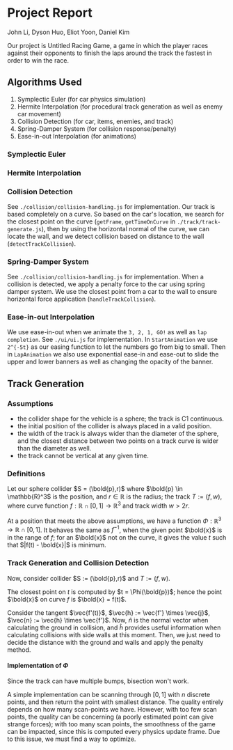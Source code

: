 # Project Report

John Li, Dyson Huo, Eliot Yoon, Daniel Kim

Our project is Untitled Racing Game, a game in which the player races against their opponents to finish the laps around the track the fastest in order to win the race.

## Algorithms Used

1. Symplectic Euler (for car physics simulation)
2. Hermite Interpolation (for procedural track generation as well as enemy car movement)
3. Collision Detection (for car, items, enemies, and track)
4. Spring-Damper System (for collision response/penalty)
5. Ease-in-out Interpolation (for animations)

### Symplectic Euler

### Hermite Interpolation

### Collision Detection

See `./collision/collision-handling.js` for implementation. Our track is based completely on a curve. So based on the car's location, we search for the closest point on the curve (`getFrame`, `getTimeOnCurve` in `./track/track-generate.js`), then by using the horizontal normal of the curve, we can locate the wall, and we detect collision based on distance to the wall (`detectTrackCollision`).

### Spring-Damper System

See `./collision/collision-handling.js` for implementation. When a collision is detected, we apply a penalty force to the car using spring damper system. We use the closest point from a car to the wall to ensure horizontal force application (`handleTrackCollision`).

### Ease-in-out Interpolation

We use ease-in-out when we animate the `3, 2, 1, GO!` as well as `lap completion`. See `./ui/ui.js` for implementation. In `StartAnimation` we use `2^{-5t}` as our easing function to let the numbers go from big to small. Then in `LapAnimation` we also use exponential ease-in and ease-out to slide the upper and lower banners as well as changing the opacity of the banner.

## Track Generation

### Assumptions

- the collider shape for the vehicle is a sphere; the track is C1 continuous.
- the initial position of the collider is always placed in a valid position.
- the width of the track is always wider than the diameter of the sphere, 
  and the closest distance between two points on a track curve is wider than the
  diameter as well.
- the track cannot be vertical at any given time.

### Definitions

Let our sphere collider $S = (\bold{p},r)$ where $\bold{p} \in \mathbb{R}^3$ is
the position, and $r\in\mathbb{R}$ is the radius; the track $T := (f, w)$, where 
curve function $f:\mathbb{R} \cap [0,1] \to \mathbb{R}^3$ and track width 
$w > 2r$.

At a position that meets the above assumptions, we have a function 
$\Phi: \mathbb{R}^3 \to \mathbb{R} \cap [0,1]$. It behaves the same as $f^{-1}$,
when the given point $\bold{x}$ is in the range of $f$; for an $\bold{x}$ not on
the curve, it gives the value $t$ such that $|f(t) - \bold{x}|$ is minimum.

### Track Generation and Collision Detection

Now, consider collider $S := (\bold{p},r)$ and $T := (f, w)$. 

The closest point on $t$ is computed by $t = \Phi(\bold{p})$; hence the point 
$\bold{x}$ on curve $f$ is $\bold{x} = f(t)$. 

Consider the tangent $\vec{f'(t)}$, $\vec{h} := \vec{f'} \times \vec{j}$, 
$\vec{n} := \vec{h} \times \vec{f'}$. Now, $\hat{n}$ is the normal vector when 
calculating the ground in collision, and $\hat{h}$ provides useful information 
when calculating collisions with side walls at this moment. Then, we just need
to decide the distance with the ground and walls and apply the penalty method.

#### Implementation of $\Phi$

Since the track can have multiple bumps, bisection won't work.

A simple implementation can be scanning through $[0,1]$ with $n$ discrete points, 
and then return the point with smallest distance. The quality entirely depends 
on how many scan-points we have. However, with too few scan points, the quality
can be concerning (a poorly estimated point can give strange forces); with too 
many scan points, the smoothness of the game can be impacted, since this is 
computed every physics update frame. Due to this issue, we must find a way to 
optimize.